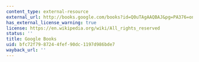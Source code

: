 ```yaml
---
content_type: external-resource
external_url: http://books.google.com/books?id=Q0uTAgAAQBAJ&pg=PA376=onepage
has_external_license_warning: true
license: https://en.wikipedia.org/wiki/All_rights_reserved
status: ''
title: Google Books
uid: bfc72f79-8724-4fef-90dc-1197d986bde7
wayback_url: ''
---
```

